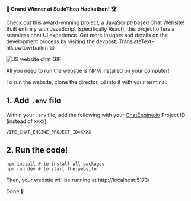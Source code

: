 **🎉 Grand Winner at SudoThon Hackathon! 🏆**

Check out this award-winning project, a JavaScript-based Chat Website! Built entirely with JavaScript (specifically React), this project offers a seamless chat UI experience. Get more insights and details on the development process by visiting the devpost: TranslateText-hlkipwtowrbai5m 😃

![JS website chat GIF](https://blog.chatengine.io/assets/per-post/nodejs-react-demo.gif)


All you need to run the webstie is NPM installed on your computer!

To run the website, clone the director, `cd` into it with your terminal:

## 1. Add `.env` file

Within your `.env` file, add the following with your [ChatEngine.io](ChatEngine.io) Project ID (instead of `XXXX`)

```
VITE_CHAT_ENGINE_PROJECT_ID=XXXX
```

## 2. Run the code!

```
npm install # to install all packages
npm run dev # to start the website
```

Then, your webstie will be running at http://localhost:5173/

Done 🎉
